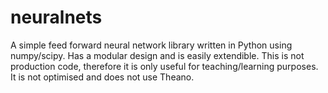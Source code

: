 # neuralnets
A simple feed forward neural network library written in Python using numpy/scipy. Has a modular design 
and is easily extendible. This is not production code, therefore it is only useful for teaching/learning 
purposes. It is not optimised and does not use Theano. 


